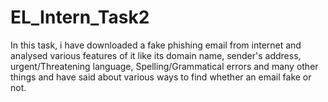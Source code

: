 # EL_Intern_Task2

In this task, i have downloaded a fake phishing email from internet and analysed various features of it like its domain name, sender's address, urgent/Threatening language, Spelling/Grammatical errors and many other things and have said about various ways to find whether an email fake or not.
